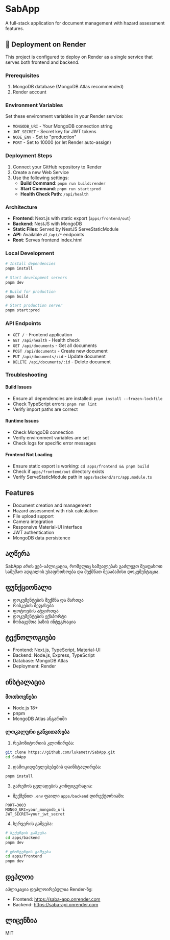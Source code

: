 # SabApp

A full-stack application for document management with hazard assessment features.

## 🚀 Deployment on Render

This project is configured to deploy on Render as a single service that serves both frontend and backend.

### Prerequisites

1. MongoDB database (MongoDB Atlas recommended)
2. Render account

### Environment Variables

Set these environment variables in your Render service:

- `MONGODB_URI` - Your MongoDB connection string
- `JWT_SECRET` - Secret key for JWT tokens
- `NODE_ENV` - Set to "production"
- `PORT` - Set to 10000 (or let Render auto-assign)

### Deployment Steps

1. Connect your GitHub repository to Render
2. Create a new Web Service
3. Use the following settings:
   - **Build Command**: `pnpm run build:render`
   - **Start Command**: `pnpm run start:prod`
   - **Health Check Path**: `/api/health`

### Architecture

- **Frontend**: Next.js with static export (`apps/frontend/out`)
- **Backend**: NestJS with MongoDB
- **Static Files**: Served by NestJS ServeStaticModule
- **API**: Available at `/api/*` endpoints
- **Root**: Serves frontend index.html

### Local Development

```bash
# Install dependencies
pnpm install

# Start development servers
pnpm dev

# Build for production
pnpm build

# Start production server
pnpm start:prod
```

### API Endpoints

- `GET /` - Frontend application
- `GET /api/health` - Health check
- `GET /api/documents` - Get all documents
- `POST /api/documents` - Create new document
- `PUT /api/documents/:id` - Update document
- `DELETE /api/documents/:id` - Delete document

### Troubleshooting

#### Build Issues
- Ensure all dependencies are installed: `pnpm install --frozen-lockfile`
- Check TypeScript errors: `pnpm run lint`
- Verify import paths are correct

#### Runtime Issues
- Check MongoDB connection
- Verify environment variables are set
- Check logs for specific error messages

#### Frontend Not Loading
- Ensure static export is working: `cd apps/frontend && pnpm build`
- Check if `apps/frontend/out` directory exists
- Verify ServeStaticModule path in `apps/backend/src/app.module.ts`

## Features

- Document creation and management
- Hazard assessment with risk calculation
- File upload support
- Camera integration
- Responsive Material-UI interface
- JWT authentication
- MongoDB data persistence

## აღწერა
SabApp არის ვებ-აპლიკაცია, რომელიც საშუალებას გაძლევთ შეაფასოთ სამუშაო ადგილის უსაფრთხოება და შექმნათ შესაბამისი დოკუმენტაცია.

## ფუნქციონალი
- დოკუმენტების შექმნა და მართვა
- რისკების შეფასება
- ფოტოების ატვირთვა
- დოკუმენტების ექსპორტი
- მონაცემთა ბაზის ინტეგრაცია

## ტექნოლოგიები
- Frontend: Next.js, TypeScript, Material-UI
- Backend: Node.js, Express, TypeScript
- Database: MongoDB Atlas
- Deployment: Render

## ინსტალაცია

### მოთხოვნები
- Node.js 18+
- pnpm
- MongoDB Atlas ანგარიში

### ლოკალური განვითარება
1. რეპოზიტორიის კლონირება:
```bash
git clone https://github.com/lukametr/SabApp.git
cd SabApp
```

2. დამოკიდებულებებების დაინსტალირება:
```bash
pnpm install
```

3. გარემოს ცვლადების კონფიგურაცია:
- შექმენით `.env` ფაილი `apps/backend` დირექტორიაში:
```
PORT=3003
MONGO_URI=your_mongodb_uri
JWT_SECRET=your_jwt_secret
```

4. სერვერის გაშვება:
```bash
# ბექენდის გაშვება
cd apps/backend
pnpm dev

# ფრონტენდის გაშვება
cd apps/frontend
pnpm dev
```

## დეპლოი
აპლიკაცია დეპლოირებულია Render-ზე:
- Frontend: https://saba-app.onrender.com
- Backend: https://saba-api.onrender.com

## ლიცენზია
MIT 